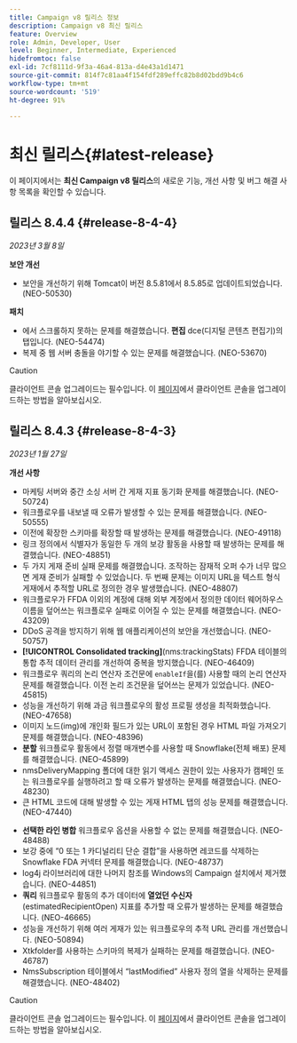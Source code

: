 ```yaml
---
title: Campaign v8 릴리스 정보
description: Campaign v8 최신 릴리스
feature: Overview
role: Admin, Developer, User
level: Beginner, Intermediate, Experienced
hidefromtoc: false
exl-id: 7cf8111d-9f3a-46a4-813a-d4e43a1d1471
source-git-commit: 814f7c81aa4f154fdf289effc82b8d02bdd9b4c6
workflow-type: tm+mt
source-wordcount: '519'
ht-degree: 91%

---
```


# 최신 릴리스{#latest-release}

이 페이지에서는 **최신 Campaign v8 릴리스**&#x200B;의 새로운 기능, 개선 사항 및 버그 해결 사항 목록을 확인할 수 있습니다.

## 릴리스 8.4.4 {#release-8-4-4}

_2023년 3월 8일_

**보안 개선**

* 보안을 개선하기 위해 Tomcat이 버전 8.5.81에서 8.5.85로 업데이트되었습니다. (NEO-50530)

**패치**

* 에서 스크롤하지 못하는 문제를 해결했습니다. **편집** dce(디지털 콘텐츠 편집기)의 탭입니다. (NEO-54474)
* 복제 중 웹 서버 충돌을 야기할 수 있는 문제를 해결했습니다. (NEO-53670)


>[!CAUTION]
>
> 클라이언트 콘솔 업그레이드는 필수입니다. 이 [페이지](../start/connect.md#upgrade-ac-console)에서 클라이언트 콘솔을 업그레이드하는 방법을 알아보십시오.


## 릴리스 8.4.3 {#release-8-4-3}


_2023년 1월 27일_

**개선 사항**

* 마케팅 서버와 중간 소싱 서버 간 게재 지표 동기화 문제를 해결했습니다. (NEO-50724) <!--OKKKK-->
* 워크플로우를 내보낼 때 오류가 발생할 수 있는 문제를 해결했습니다. (NEO-50555) <!--OKKKK-->
* 이전에 확장한 스키마를 확장할 때 발생하는 문제를 해결했습니다. (NEO-49118) <!--OKKKK-->
* 링크 정의에서 식별자가 동일한 두 개의 보강 활동을 사용할 때 발생하는 문제를 해결했습니다. (NEO-48851)
* 두 가지 게재 준비 실패 문제를 해결했습니다. 조작하는 잠재적 오퍼 수가 너무 많으면 게재 준비가 실패할 수 있었습니다. 두 번째 문제는 이미지 URL을 텍스트 형식 게재에서 추적할 URL로 정의한 경우 발생했습니다. (NEO-48807) <!--OKKKK-->
* 워크플로우가 FFDA 이외의 계정에 대해 외부 계정에서 정의한 데이터 웨어하우스 이름을 덮어쓰는 워크플로우 실패로 이어질 수 있는 문제를 해결했습니다. (NEO-43209) <!--OKKKK-->
* DDoS 공격을 방지하기 위해 웹 애플리케이션의 보안을 개선했습니다. (NEO-50757) <!--OKKKK-->
* **[!UICONTROL Consolidated tracking]**(nms:trackingStats) FFDA 테이블의 통합 추적 데이터 관리를 개선하여 중복을 방지했습니다. (NEO-46409)
* 워크플로우 쿼리의 논리 연산자 조건문에 `enableIf`을(를) 사용할 때의 논리 연산자 문제를 해결했습니다. 이전 논리 조건문을 덮어쓰는 문제가 있었습니다. (NEO-45815)  <!--OKKKK-->
* 성능을 개선하기 위해 과금 워크플로우의 활성 프로필 생성을 최적화했습니다. (NEO-47658) <!--OKKKK-->
* 이미지 노드(img)에 개인화 필드가 있는 URL이 포함된 경우 HTML 파일 가져오기 문제를 해결했습니다. (NEO-48396)
* **분할** 워크플로우 활동에서 정렬 매개변수를 사용할 때 Snowflake(전체 배포) 문제를 해결했습니다. (NEO-45899) <!--OKKKK-->
* nmsDeliveryMapping 폴더에 대한 읽기 액세스 권한이 있는 사용자가 캠페인 또는 워크플로우를 실행하려고 할 때 오류가 발생하는 문제를 해결했습니다. (NEO-48230)
* 큰 HTML 코드에 대해 발생할 수 있는 게재 HTML 탭의 성능 문제를 해결했습니다. (NEO-47440)
<!-- * Fixed an issue which could lead to a "Character set mismatch" error when using certain functions such as `to_nclob` with an Oracle unicode database where NChar was not enabled. (NEO-49361)
* Fixed an issue which prevented users from inserting a Time datatype in a **Data Update** workflow activity on MSSQL. (NEO-47763)-->
* **선택한 라인 병합** 워크플로우 옵션을 사용할 수 없는 문제를 해결했습니다. (NEO-48488)
* 보강 중에 “0 또는 1 카디널리티 단순 결합”을 사용하면 레코드를 삭제하는 Snowflake FDA 커넥터 문제를 해결했습니다. (NEO-48737)
* log4j 라이브러리에 대한 나머지 참조를 Windows의 Campaign 설치에서 제거했습니다. (NEO-44851)
* **쿼리** 워크플로우 활동의 추가 데이터에 **열었던 수신자** (estimatedRecipientOpen) 지표를 추가할 때 오류가 발생하는 문제를 해결했습니다. (NEO-46665)
* 성능을 개선하기 위해 여러 게재가 있는 워크플로우의 추적 URL 관리를 개선했습니다. (NEO-50894) <!--OKKKK-->
* Xtkfolder를 사용하는 스키마의 복제가 실패하는 문제를 해결했습니다. (NEO-46787) <!--OKKKK-->
* NmsSubscription 테이블에서 “lastModified” 사용자 정의 열을 삭제하는 문제를 해결했습니다. (NEO-48402)


>[!CAUTION]
>
> 클라이언트 콘솔 업그레이드는 필수입니다. 이 [페이지](../start/connect.md#upgrade-ac-console)에서 클라이언트 콘솔을 업그레이드하는 방법을 알아보십시오.
